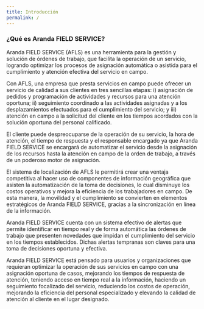 ```yaml
---
title: Introducción
permalink: /
---
```


### ¿Qué es Aranda FIELD SERVICE?


Aranda FIELD SERVICE (AFLS) es una herramienta para la gestión y solución de órdenes de trabajo, que facilita la operación de un servicio, logrando optimizar los procesos de asignación automática o asistida para el cumplimiento y atención efectiva del servicio en campo.

Con AFLS, una empresa que presta servicios en campo puede ofrecer un servicio de calidad a sus clientes en tres sencillas etapas: i) asignación de pedidos y programación de actividades y recursos para una atención oportuna; ii) seguimiento coordinado a las actividades asignadas y a los desplazamientos efectuados para el cumplimiento del servicio; y iii) atención en campo a la solicitud del cliente en los tiempos acordados con la solución oportuna del personal calificado.

El cliente puede despreocuparse de la operación de su servicio, la hora de atención, el tiempo de respuesta y el responsable encargado ya que Aranda FIELD SERVICE se encargará de automatizar el servicio desde la asignación de los recursos hasta la atención en campo de la orden de trabajo, a través de un poderoso motor de asignación.

El sistema de localización de AFLS le permitirá crear una ventaja competitiva al hacer uso de componentes de información geográfica que asisten la automatización de la toma de decisiones, lo cual disminuye los costos operativos y mejora la eficiencia de los trabajadores en campo. De esta manera, la movilidad y el cumplimiento se convierten en elementos estratégicos de Aranda FIELD SERVICE, gracias a la sincronización en línea de la información.

Aranda FIELD SERVICE cuenta con un sistema efectivo de alertas que permite identificar en tiempo real y de forma automática las órdenes de trabajo que presenten novedades que impidan el cumplimiento del servicio en los tiempos establecidos. Dichas alertas tempranas son claves para una toma de decisiones oportuna y efectiva.

Aranda FIELD SERVICE está pensado para usuarios y organizaciones que requieran optimizar la operación de sus servicios en campo con una asignación oportuna de casos, mejorando los tiempos de respuesta de atención, teniendo acceso en tiempo real a la información, haciendo un seguimiento focalizado del servicio, reduciendo los costos de operación, mejorando la eficiencia del personal especializado y elevando la calidad de atención al cliente en el lugar designado.
